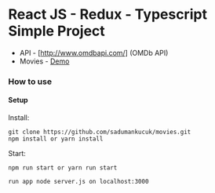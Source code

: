 # React JS - Redux - Typescript Simple Project

* API - [http://www.omdbapi.com/] (OMDb API)
* Movies - [Demo]()

### How to use

#### Setup

Install:
```
git clone https://github.com/sadumankucuk/movies.git
npm install or yarn install
```
Start:
```
npm run start or yarn run start

run app node server.js on localhost:3000
```
